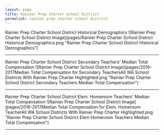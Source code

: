 ```yaml
---
layout: page
title: Rainier Prep Charter School District
permalink: rainier prep charter school district
---
```



Rainier Prep Charter School District Historical Demographics
![Rainier Prep Charter School District Image](pages/Rainier Prep Charter School District Historical Demographics.png "Rainier Prep Charter School District Historical Demographics")

___

Rainier Prep Charter School District Secondary Teachers' Median Total Compensation
![Rainier Prep Charter School District Image](pages/2016-2017Median Total Compensation for Secondary TeachersAll WA School Districts With Rainier Prep Charter Highlighted.png "Rainier Prep Charter School District Secondary Teachers Median Total Compensation")

___

Rainier Prep Charter School District Elem. Homeroom Teachers' Median Total Compensation
![Rainier Prep Charter School District Image](pages/2016-2017Median Total Compensation for Elem. Homeroom TeacherAll WA School Districts With Rainier Prep Charter Highlighted.png "Rainier Prep Charter School District Elem Homeroom Teachers Median Total Compensation")

___


